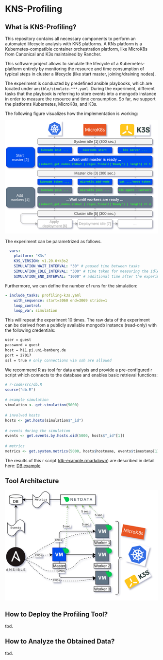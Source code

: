 # KNS-Profiling

## What is KNS-Profiling?

This repository contains all necessary components to perform an automated lifecycle analysis with KNS platforms.
A KNs platform is a Kubernetes-compatible container orchestration platform, like MicroK8s from Canonical and K3s maintained by Rancher.

This software project allows to simulate the lifecycle of a Kubernetes-platform entirely by monitoring the resource and time consumption of typical steps in cluster a lifecycle (like start master, joining/draining nodes).

The experiment is conducted by predefined ansible playbooks, which are located under `ansible/simulate-***.yaml`.
During the experiment, different tasks that the playbook is referring to store events into a mongodb instance in order to measure the resource and time consumption.
So far, we support the platforms Kubernetes, MicroK8s, and K3s.

The following figure visualizes how the implementation is working:

![experimental-procedure](docs/img/experimental-setup-design-simulation-procedure.png "Experimental Procedure")

The experiment can be parametrized as follows. 

```yaml
  vars: 
    platform: "K3s"
    K3S_VERSION: v1.20.0+k3s2
    SIMULATION_WAIT_INTERVAL: "30" # paused time between tasks
    SIMULATION_IDLE_INTERVAL: "300" # time taken for measuring the idle utilization 
    SIMULATION_END_INTERVAL: "1000" # additional time after the experiment has been completed 

```

Furthermore, we can define the number of runs for the simulation:

```yaml
- include_tasks: profiling-k3s.yaml
    with_sequence: start=3060 end=3069 stride=1
    loop_control:
    loop_var: simulation
```

This will repeat the experiment 10 times.
The raw data of the experiment can be derived from a publicly available mongodb instance (read-only) with the following credentials:

```bash
user = guest
password = guest
host = h11.pi.uni-bamberg.de
port = 27017
ssl = true # only connections via ssh are allowed
```

We recommend R as tool for data analysis and provide a pre-configured r script which connects to the database and enables basic retrieval functions:

```r
# r-code/src/db.R
source("db.R")

# example simulation
simulation <- get.simulation(5000)

# involved hosts
hosts <- get.hosts(simulation$"_id")

# events during the simulation
events <- get.events.by.hosts.oid(5000, hosts$"_id"[1])

# metrics 
metrics <- get.system.metrics(5000, hosts$hostname, events$timestamp[1], events$timestamp[2])
```

The results of this r script ([db-example.rmarkdown](r-code/src/db-example.rmarkdown)) are described in detail here: [DB example](docs/db-example.html)

## Tool Architecture

![experimental-setup-design](docs/img/experimental-setup-design.png "Experimental Setup")

## How to Deploy the Profiling Tool?

tbd.

## How to Analyze the Obtained Data?

tbd.